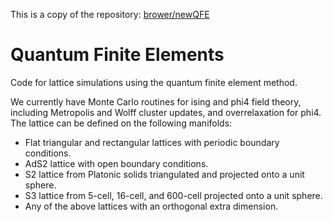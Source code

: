 This is a copy of the repository:
[brower/newQFE](https://github.com/brower/newQFE)

# Quantum Finite Elements

Code for lattice simulations using the quantum finite element method.

We currently have Monte Carlo routines for ising and phi4 field theory,
including Metropolis and Wolff cluster updates, and overrelaxation for phi4.
The lattice can be defined on the following manifolds:

- Flat triangular and rectangular lattices with periodic boundary conditions.
- AdS2 lattice with open boundary conditions.
- S2 lattice from Platonic solids triangulated and projected onto a unit sphere.
- S3 lattice from 5-cell, 16-cell, and 600-cell projected onto a unit sphere.
- Any of the above lattices with an orthogonal extra dimension.
